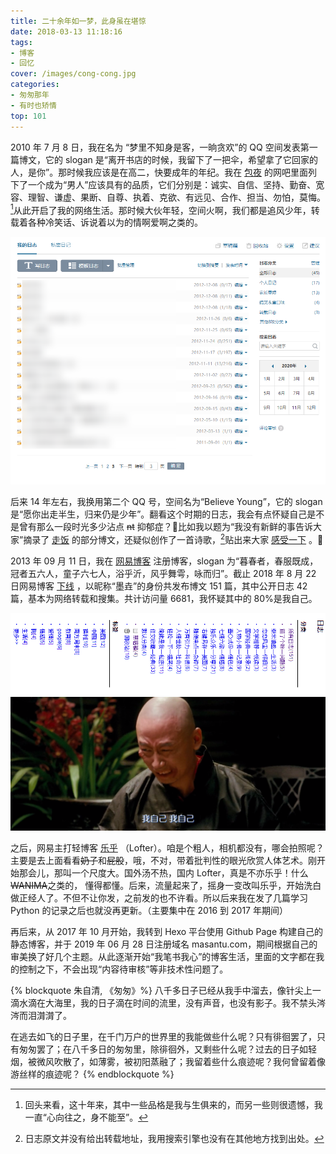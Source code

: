 ```yaml
---
title: 二十余年如一梦，此身虽在堪惊
date: 2018-03-13 11:18:16
tags:
- 博客
- 回忆
cover: /images/cong-cong.jpg
categories:
- 匆匆那年
- 有时也矫情
top: 101
---
```

2010 年 7 月 8 日，我在名为 “梦里不知身是客，一晌贪欢”的 QQ 空间发表第一篇博文，它的 slogan 是“离开书店的时候，我留下了一把伞，希望拿了它回家的人，是你”。那时候我应该是在高二，快要成年的年纪。我在 [包夜](https://baike.baidu.com/item/%E5%8C%85%E5%A4%9C/618399) 的网吧里面列下了一个成为“男人”应该具有的品质，它们分别是：诚实、自信、坚持、勤奋、宽容、理智、谦虚、果断、自尊、执着、克欲、有远见、合作、担当、勿怕，莫悔。[^1]从此开启了我的网络生活。那时候大伙年轻，空间火啊，我们都是追风少年，转载着各种冷笑话、诉说着以为的情啊爱啊之类的。

![第一个 QQ 空间](/images/qzone-1st.png)

后来 14 年左右，我换用第二个 QQ 号，空间名为“Believe Young”，它的 slogan 是“愿你出走半生，归来仍是少年”。翻看这个时期的日志，我会有点怀疑自己是不是曾有那么一段时光多少沾点 ~~nt~~ 抑郁症？🤔比如我以题为“我没有新鲜的事告诉大家”摘录了 [走饭](https://www.weibo.com/xiaofan116) 的部分博文，还疑似创作了一首诗歌，[^2]贴出来大家 [感受一下](/post/2013-03-10/the-game-will-never-replay/) 。🙈

2013 年 09 月 11 日，我在 [网易博客](http://myzhuangfeng.blog.163.com/) 注册博客，slogan 为“暮春者，春服既成，冠者五六人，童子六七人，浴乎沂，风乎舞雩，咏而归”。截止 2018 年 8 月 22 日网易博客 [下线](http://blog.163.com/bearer.do) ，以昵称“墨垚”的身份共发布博文 151 篇，其中公开日志 42 篇，基本为网络转载和搜集。共计访问量 6681，我怀疑其中的 80%是我自己。

 ![网易博客记录](/images/163-blog.png)
 ![我访问我自己](/images/00_23_09-20200412-145154.png)

之后，网易主打轻博客 [乐乎](https://imoyao.lofter.com/) （Lofter）。咱是个粗人，相机都没有，哪会拍照呢？主要是去上面看看~~奶子~~和~~屁股~~，哦，不对，带着批判性的眼光欣赏人体艺术。刚开始那会儿，那叫一个尺度大。国外汤不热，国内 Lofter，真是不亦乐乎！什么 ~~WANIMA~~之类的， 懂得都懂。后来，流量起来了，摇身一变改叫乐乎，开始洗白做正经人了。不但不让你发，之前发的也不许看。所以后来我在发了几篇学习 Python 的记录之后也就没再更新。（主要集中在 2016 到 2017 年期间）

 再后来，从 2017 年 10 月开始，我转到 Hexo 平台使用 Github Page 构建自己的静态博客，并于 2019 年 06 月 28 日注册域名 masantu.com，期间根据自己的审美换了好几个主题。从此逐渐开始“我笔书我心”的博客生活，里面的文字都在我的控制之下，不会出现“内容待审核”等非技术性问题了。

{% blockquote 朱自清, 《匆匆》%}
八千多日子已经从我手中溜去，像针尖上一滴水滴在大海里，我的日子滴在时间的流里，没有声音，也没有影子。我不禁头涔涔而泪潸潸了。

在逃去如飞的日子里，在千门万户的世界里的我能做些什么呢？只有徘徊罢了，只有匆匆罢了；在八千多日的匆匆里，除徘徊外，又剩些什么呢？过去的日子如轻烟，被微风吹散了，如薄雾，被初阳蒸融了；我留着些什么痕迹呢？我何曾留着像游丝样的痕迹呢？
{% endblockquote %}

[^1]: 回头来看，这十年来，其中一些品格是我与生俱来的，而另一些则很遗憾，我一直“心向往之，身不能至”。
[^2]: 日志原文并没有给出转载地址，我用搜索引擎也没有在其他地方找到出处。